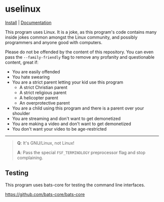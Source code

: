 # uselinux
[Install](docs/INSTALL.md) | [Documentation](docs/README.md)

This program uses Linux. It is a joke, as this program's code contains
many inside jokes common amongst the Linux community, and possibly programmers
and anyone good with computers.

Please do not be offended by the content of this repository. You can even pass
the `--family-friendly` flag to remove any profanity and questionable content,
great if:

- You are easily offended
- You hate swearing
- You are a strict parent letting your kid use this program
    - A strict Christian parent
    - A strict religious parent
    - A helicopter parent
    - An overprotective parent
- You are a child using this program and there is a parent
  over your shoulder
- You are streaming and don't want to get demonetized
- You are making a video and don't want to get demonetized
- You don't want your video to be age-restricted

<hr>

> **Q**: It's GNU/Linux, not Linux!
>
> **A**: Pass the special `FSF_TERMINOLOGY` preprocessor flag and stop complaining.

## Testing

This program uses bats-core for testing the command line interfaces.

https://github.com/bats-core/bats-core
